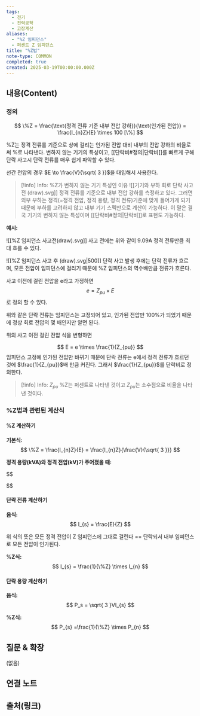```yaml
---
tags:
  - 전기
  - 전력공학
  - 고장계산
aliases:
  - "%Z 임피던스"
  - 퍼센트 Z 임피던스
title: "%Z법"
note-type: COMMON
completed: true
created: 2025-03-19T00:00:00.000Z
---
```


## 내용(Content)

### 정의

$$
\%Z = \frac{\text{정격 전류 기준 내부 전압 강하}}{\text{인가된 전압}} = \frac{I_{n}Z}{E} \times 100 [\%]
$$

%Z는 정격 전류를 기준으로 상에 걸리는 인가된 전압 대비 내부의 전압 강하의 비율로써 %로 나타낸다. 변하지 않는 기기의 특성이고, [[단락비#정의|단락비]]를 빠르게 구해 단락 사고시 단락 전류를 매우 쉽게 파악할 수 있다.

선간 전압의 경우 $E \to \frac{V}{\sqrt{ 3 }}$을 대입해서 사용한다.

>[!info] Info: %Z가 변하지 않는 기기 특성인 이유
>![[기기와 부하 회로 단락 사고 전 (draw).svg]]
>정격 전류를 기준으로 내부 전압 강하를 측정하고 있다. 그러면 외부 부하는 정격(=정격 전압, 정격 용량, 정격 전류)기준에 맞게  들어가게 되기 때문에 부하를 고려하지 않고 내부 기기 스펙만으로 계산이 가능하다. 이 말은 결국 기기의 변하지 않는 특성이며 [[단락비#정의|단락비]]로 표현도 가능하다.

**예시:**

![[%Z 임피던스 사고전(draw).svg]]
사고 전에는 위와 같이 9.09A 정격 전류만큼 최대 흐를 수 있다.

![[%Z 임피던스 사고 후 (draw).svg|500]]
단락 사고 발생 후에는 단락 전류가 흐르며, 모든 전압이 임피던스에 걸리기 때문에 %Z 임피던스의 역수배만큼 전류가 흐른다.

사고 이전에 걸린 전압을 e라고 가정하면
$$
e = Z_{pu} \times E
$$
로 정의 할 수 있다.

위와 같은 단락 전류는 임피던스는 고정되어 있고, 인가된 전압만 100%가 되었기 때문에 정상 회로 전압의 몇 배인지만 알면 된다.

위의 사고 이전 걸린 전압 식을 변형하면

$$
E = e \times \frac{1}{Z_{pu}}
$$
임피던스 고정에 인가된 전압만 바뀌기 때문에 단락 전류는 e에서 정격 전류가 흐르던 것에 $\frac{1}{Z_{pu}}$배 만큼 커진다. 그래서 $\frac{1}{Z_{pu}}$를 단락비로 정의한다.

>[!info] Info: $Z_{pu}$
>%Z는 퍼센트로 나타낸 것이고 $Z_{pu}$는 소수점으로 비율을 나타낸 것이다.

### %Z법과 관련된 계산식

#### %Z 계산하기

**기본식:**
$$
\%Z = \frac{I_{n}Z}{E} = \frac{I_{n}Z}{\frac{V}{\sqrt{ 3 }}}
$$

**정격 용량(kVA)와 정격 전압(kV)가 주어졌을 때:**

$$

$$

#### 단락 전류 계산하기

**옴식:**
$$
I_{s} = \frac{E}{Z}
$$

위 식의 뜻은 모든 정격 전압이 Z 임피던스에 그대로 걸린다 == 단락되서 내부 임피던스로 모든 전압이 인가된다.

**%Z식:**
$$
I_{s} = \frac{1}{\%Z} \times I_{n}
$$

#### 단락 용량 계산하기

**옴식:**
$$
P_s = \sqrt{ 3 }VI_{s}
$$

**%Z식:**
$$
P_{s} =\frac{1}{\%Z} \times P_{n}
$$


## 질문 & 확장

(없음)

## 연결 노트

## 출처(링크)





